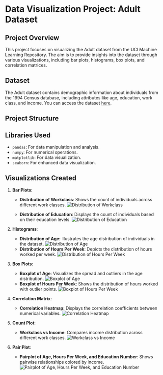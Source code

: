 # Data Visualization Project: Adult Dataset

## Project Overview

This project focuses on visualizing the Adult dataset from the UCI Machine Learning Repository. The aim is to provide insights into the dataset through various visualizations, including bar plots, histograms, box plots, and correlation matrices.

## Dataset

The Adult dataset contains demographic information about individuals from the 1994 Census database, including attributes like age, education, work class, and income. You can access the dataset [here](https://archive.ics.uci.edu/dataset/2/adult).

## Project Structure


## Libraries Used

- `pandas`: For data manipulation and analysis.
- `numpy`: For numerical operations.
- `matplotlib`: For data visualization.
- `seaborn`: For enhanced data visualization.

## Visualizations Created

1. **Bar Plots**:
    - **Distribution of Workclass**: Shows the count of individuals across different work classes.
    ![Distribution of Workclass](Graphs/workclass_distribution.png)

    - **Distribution of Education**: Displays the count of individuals based on their education levels.
    ![Distribution of Education](Graphs/education_distribution.png)


2. **Histograms**:
    - **Distribution of Age**: Illustrates the age distribution of individuals in the dataset.
    ![Distribution of Age](Graphs/age_distribution.png)
    - **Distribution of Hours Per Week**: Depicts the distribution of hours worked per week.
    ![Distribution of Hours Per Week](Graphs/hours_per_week_distribution.png)

3. **Box Plots**:
    - **Boxplot of Age**: Visualizes the spread and outliers in the age distribution.
    ![Boxplot of Age](Graphs/age_boxplot.png)
    - **Boxplot of Hours Per Week**: Shows the distribution of hours worked with outlier points.
        ![Boxplot of Hours Per Week](Graphs/hours_per_week_boxplot.png)


4. **Correlation Matrix**:
    - **Correlation Heatmap**: Displays the correlation coefficients between numerical variables.
    ![Correlation Heatmap](Graphs/correlation_heatmap.png)

5. **Count Plot**:
    - **Workclass vs Income**: Compares income distribution across different work classes.
    ![Workclass vs Income](Graphs/workclass_vs_income.png)

6. **Pair Plot**:
    - **Pairplot of Age, Hours Per Week, and Education Number**: Shows pairwise relationships colored by income.
    ![Pairplot of Age, Hours Per Week, and Education Number](Graphs/pairplot.png)



